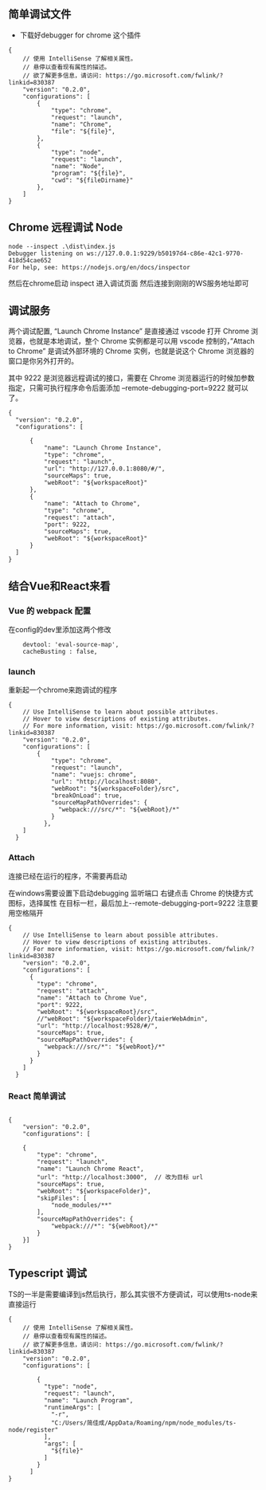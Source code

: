 ## 简单调试文件

- 下载好debugger for chrome 这个插件

```tsx
{
    // 使用 IntelliSense 了解相关属性。 
    // 悬停以查看现有属性的描述。
    // 欲了解更多信息，请访问: https://go.microsoft.com/fwlink/?linkid=830387
    "version": "0.2.0",
    "configurations": [
        {
            "type": "chrome",
            "request": "launch",
            "name": "Chrome",
            "file": "${file}",
        },
        {
            "type": "node",
            "request": "launch",
            "name": "Node",
            "program": "${file}",
            "cwd": "${fileDirname}"
        },
    ]
}
```

##  Chrome 远程调试 Node

```tsx
node --inspect .\dist\index.js
Debugger listening on ws://127.0.0.1:9229/b50197d4-c86e-42c1-9770-418d54cae652
For help, see: https://nodejs.org/en/docs/inspector
```


然后在chrome启动 inspect 进入调试页面  然后连接到刚刚的WS服务地址即可

## 调试服务

两个调试配置, “Launch Chrome Instance” 是直接通过 vscode 打开 Chrome 浏览器，也就是本地调试，整个 Chrome 实例都是可以用 vscode 控制的，”Attach to Chrome” 是调试外部环境的 Chrome 实例，也就是说这个 Chrome 浏览器的窗口是你另外打开的。

其中 9222 是浏览器远程调试的接口，需要在 Chrome 浏览器运行的时候加参数指定，只需可执行程序命令后面添加 –remote-debugging-port=9222 就可以了。

```tsx
{
  "version": "0.2.0",
  "configurations": [
      
      {
          "name": "Launch Chrome Instance",
          "type": "chrome",
          "request": "launch",
          "url": "http://127.0.0.1:8080/#/",
          "sourceMaps": true,
          "webRoot": "${workspaceRoot}"
      },
      {
          "name": "Attach to Chrome",
          "type": "chrome",
          "request": "attach",
          "port": 9222,
          "sourceMaps": true,
          "webRoot": "${workspaceRoot}"
      }
  ]
}
```
## 结合Vue和React来看

### Vue 的 webpack 配置

在config的dev里添加这两个修改
```tsx
    devtool: 'eval-source-map',
    cacheBusting : false,
```

### launch

重新起一个chrome来跑调试的程序
```tsx
{
    // Use IntelliSense to learn about possible attributes.
    // Hover to view descriptions of existing attributes.
    // For more information, visit: https://go.microsoft.com/fwlink/?linkid=830387
    "version": "0.2.0",
    "configurations": [
        {
            "type": "chrome",
            "request": "launch",
            "name": "vuejs: chrome",
            "url": "http://localhost:8080",
            "webRoot": "${workspaceFolder}/src",
            "breakOnLoad": true,
            "sourceMapPathOverrides": {
              "webpack:///src/*": "${webRoot}/*"
            }
          },
    ]
  }
```

### Attach

连接已经在运行的程序，不需要再启动

在windows需要设置下启动debugging 监听端口
右键点击 Chrome 的快捷方式图标，选择属性
在目标一栏，最后加上--remote-debugging-port=9222 注意要用空格隔开

```tsx
{
    // Use IntelliSense to learn about possible attributes.
    // Hover to view descriptions of existing attributes.
    // For more information, visit: https://go.microsoft.com/fwlink/?linkid=830387
    "version": "0.2.0",
    "configurations": [
      {
        "type": "chrome",
        "request": "attach",
        "name": "Attach to Chrome Vue",
        "port": 9222,
        "webRoot": "${workspaceRoot}/src",
        //"webRoot": "${workspaceFolder}/taierWebAdmin",
        "url": "http://localhost:9528/#/",
        "sourceMaps": true,
        "sourceMapPathOverrides": {
          "webpack:///src/*": "${webRoot}/*"
        }
      }
    ]
  }
```
### React 简单调试

```tsx

{
    "version": "0.2.0",
    "configurations": [
    
    {
        "type": "chrome",
        "request": "launch",
        "name": "Launch Chrome React",
        "url": "http://localhost:3000",  // 改为目标 url
        "sourceMaps": true,
        "webRoot": "${workspaceFolder}",
        "skipFiles": [
            "node_modules/**"
        ],
        "sourceMapPathOverrides": {
            "webpack:///*": "${webRoot}/*"
        }
    }]
}
```

## Typescript 调试

TS的一半是需要编译到js然后执行，那么其实很不方便调试，可以使用ts-node来直接运行

```tsx
{
    // 使用 IntelliSense 了解相关属性。 
    // 悬停以查看现有属性的描述。
    // 欲了解更多信息，请访问: https://go.microsoft.com/fwlink/?linkid=830387
    "version": "0.2.0",
    "configurations": [
    
        {
          "type": "node",
          "request": "launch",
          "name": "Launch Program",
          "runtimeArgs": [
            "-r",
            "C:/Users/简佳成/AppData/Roaming/npm/node_modules/ts-node/register"
          ],
          "args": [
            "${file}"
          ]
        }
      ]
}
```